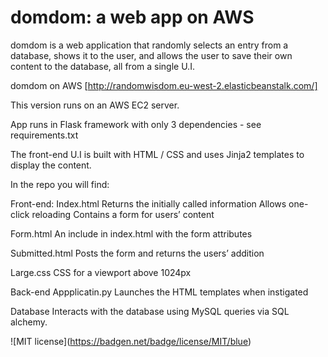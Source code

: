 # domdom: a web app on AWS

domdom is a web application that randomly selects an entry from a database, shows it to the user, and allows the user to save their own content to the database, all from a single U.I.

domdom on AWS [http://randomwisdom.eu-west-2.elasticbeanstalk.com/]

This version runs on an AWS EC2 server.

App runs in Flask framework with only 3 dependencies - see requirements.txt

The front-end U.I is built with HTML / CSS and uses Jinja2 templates to display the content.

In the repo you will find:

Front-end:
Index.html
Returns the initially called information
Allows one-click reloading
Contains a form for users’ content

Form.html
An include in index.html with the form attributes

Submitted.html
Posts the form and returns the users’ addition

Large.css
CSS for a viewport above 1024px

Back-end
Appplicatin.py
Launches the HTML templates when instigated

Database
Interacts with the database using MySQL queries via SQL alchemy.

!\[MIT license\](https://badgen.net/badge/license/MIT/blue)
